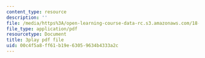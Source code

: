 ```yaml
---
content_type: resource
description: ''
file: /media/https%3A/open-learning-course-data-rc.s3.amazonaws.com/18-01sc-single-variable-calculus-fall-2010/00c4f5a8ff61b19e63059634b4333a2c_aeQA5d3gZTI.pdf
file_type: application/pdf
resourcetype: Document
title: 3play pdf file
uid: 00c4f5a8-ff61-b19e-6305-9634b4333a2c
---
```

